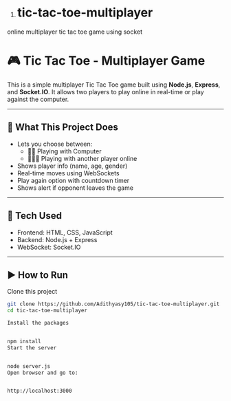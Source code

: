 1. # tic-tac-toe-multiplayer
online multiplayer tic tac toe game using socket 


# 🎮 Tic Tac Toe - Multiplayer Game

This is a simple multiplayer Tic Tac Toe game built using **Node.js**, **Express**, and **Socket.IO**. It allows two players to play online in real-time or play against the computer.

---

## 🧩 What This Project Does

- Lets you choose between:
  - 🧍‍♂️ Playing with Computer
  - 🧑‍🤝‍🧑 Playing with another player online
- Shows player info (name, age, gender)
- Real-time moves using WebSockets
- Play again option with countdown timer
- Shows alert if opponent leaves the game

---

## 🔧 Tech Used

- Frontend: HTML, CSS, JavaScript
- Backend: Node.js + Express
- WebSocket: Socket.IO

---

## ▶️ How to Run

Clone this project

```bash
git clone https://github.com/Adithyasy105/tic-tac-toe-multiplayer.git
cd tic-tac-toe-multiplayer

Install the packages


npm install
Start the server


node server.js
Open browser and go to:


http://localhost:3000